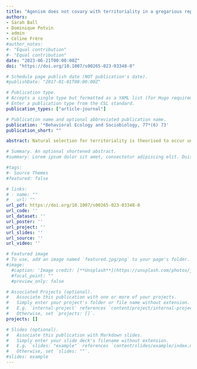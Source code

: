 ```yaml
---
title: "Agonism does not covary with territoriality in a gregarious reptile"
authors:
- Sarah Ball
- Dominique Potvin
- admin
- Celine Frère
#author_notes:
#- "Equal contribution"
#- "Equal contribution"
date: "2023-06-21T00:00:00Z"
doi: "https://doi.org/10.1007/s00265-023-03348-0"

# Schedule page publish date (NOT publication's date).
#publishDate: "2017-01-01T00:00:00Z"

# Publication type.
# Accepts a single type but formatted as a YAML list (for Hugo requirements).
# Enter a publication type from the CSL standard.
publication_types: ["article-journal"]

# Publication name and optional abbreviated publication name.
publication: '*Behavioral Ecology and Sociobiology, 77*(6) 73'
publication_short: ""

abstract: Natural selection for territoriality is theorised to occur under conditions favouring intra-sexual phenotypic variation in physiology, morphology, and behaviour. In this context, certain suites of behavioural traits associated with territoriality are expected to consistently covary among individuals (sometimes referred to as ‘behavioural syndromes’) within sexes. Agonism (conflict-associated behaviours that may or may not be associated with physical aggression) and movement—for example, ranging, or relocation within or across seasons—are two behavioural components that are associated with territoriality and may be expected to covary in this context. Territorial males are expected to employ agonistic behaviours to actively establish and defend areas and resources and show more stability in their location across the landscape. However, the interaction between agonism and movement especially for wild reptiles has rarely been tested. We investigated whether agonistic and movement behaviours correlate at the individual level both within one year and across multiple years, in a wild population of Australian eastern water dragons, *Intellagama lesueurii*. Although both types of behaviours exhibited among-individual repeatability over year and multi-year scales, we found no evidence of an agonistic-movement behavioural syndrome. These findings indicate that agonistic and movement behaviours are likely independent traits, and thus, territoriality may not drive shared selective pressures for both. It is possible that other social behaviours and strategies are in place to maintain social structure in this wild population.

# Summary. An optional shortened abstract.
#summary: Lorem ipsum dolor sit amet, consectetur adipiscing elit. Duis posuere #tellus ac convallis placerat. Proin tincidunt magna sed ex sollicitudin #condimentum.

#tags:
#- Source Themes
#featured: false

# links:
# - name: ""
#   url: ""
url_pdf: https://doi.org/10.1007/s00265-023-03348-0
url_code: ''
url_dataset: ''
url_poster: ''
url_project: ''
url_slides: ''
url_source: ''
url_video: ''

# Featured image
# To use, add an image named `featured.jpg/png` to your page's folder. 
#image:
  #caption: 'Image credit: [**Unsplash**](https://unsplash.com/photos/jdD8gXaTZsc)'
  #focal_point: ""
  #preview_only: false

# Associated Projects (optional).
#   Associate this publication with one or more of your projects.
#   Simply enter your project's folder or file name without extension.
#   E.g. `internal-project` references `content/project/internal-project/index.md`.
#   Otherwise, set `projects: []`.
projects: []

# Slides (optional).
#   Associate this publication with Markdown slides.
#   Simply enter your slide deck's filename without extension.
#   E.g. `slides: "example"` references `content/slides/example/index.md`.
#   Otherwise, set `slides: ""`.
#slides: example
---
```


